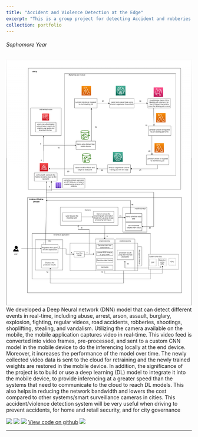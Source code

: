 ```yaml
---
title: "Accident and Violence Detection at the Edge"
excerpt: "This is a group project for detecting Accident and robberies at the edge using mobile application called Smart-Eye"
collection: portfolio
---
```


###### Sophomore Year
<img src='/images/Block.png'>
<br>
We developed a Deep Neural network (DNN) model that can detect different events in real-time, including abuse, arrest, arson, assault, burglary, explosion, fighting, regular videos, road accidents, robberies, shootings, shoplifting, stealing, and vandalism. Utilizing the camera available on the mobile, the mobile application captures video in real-time. This video feed is converted into video frames, pre-processed, and sent to a custom CNN model in the mobile device to do the inferencing locally at the end device. Moreover, it increases the performance of the model over time. The newly collected video data is sent to the cloud for retraining and the newly trained weights are restored in the mobile device. In addition, the significance of the project is to build or use a deep learning (DL) model to integrate it into the mobile device, to provide inferencing at a greater speed than the systems that need to communicate to the cloud to reach DL models. This also helps in reducing the network bandwidth and lowers the cost compared to other systems/smart surveillance cameras in cities. This accident/violence detection system will be very useful when driving to prevent accidents, for home and retail security, and for city governance
</br>

[![](https://img.shields.io/badge/Python-white?logo=Python)](#) [![](https://img.shields.io/badge/Jupyter-white?logo=Jupyter)](#) [![](https://img.shields.io/badge/Tensorflow-white?logo=Tensorflow)](#) [View code on github](https://github.com/Methmani-Jayagoda/Smart-Eye-Mobile-Application) [![](https://img.shields.io/badge/Github-black?logo=Github)](#)

--- 

